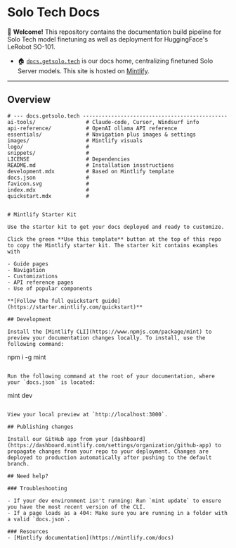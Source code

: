 # Solo Tech Docs

🦜 **Welcome!** This repository contains the documentation build pipeline for Solo Tech model finetuning as well as deployment for HuggingFace's LeRobot SO-101.

* 🏠 [`docs.getsolo.tech`](https://docs.getsolo.tech/) is our docs home, centralizing finetuned Solo Server models. This site is hosted on [Mintlify](https://mintlify.com).

---

## Overview

```text
# --- docs.getsolo.tech ----------------------------------------------
ai-tools/                # Claude-code, Cursor, Windsurf info
api-reference/           # OpenAI ollama API reference
essentials/              # Navigation plus images & settings
images/                  # Mintlify visuals
logo/                    # 
snippets/                # 
LICENSE                  # Dependencies
README.md                # Installation insstructions
development.mdx          # Based on Mintlify template
docs.json                #
favicon.svg              #
index.mdx                #
quickstart.mdx           #


# Mintlify Starter Kit

Use the starter kit to get your docs deployed and ready to customize.

Click the green **Use this template** button at the top of this repo to copy the Mintlify starter kit. The starter kit contains examples with

- Guide pages
- Navigation
- Customizations
- API reference pages
- Use of popular components

**[Follow the full quickstart guide](https://starter.mintlify.com/quickstart)**

## Development

Install the [Mintlify CLI](https://www.npmjs.com/package/mint) to preview your documentation changes locally. To install, use the following command:

```
npm i -g mint
```

Run the following command at the root of your documentation, where your `docs.json` is located:

```
mint dev
```

View your local preview at `http://localhost:3000`.

## Publishing changes

Install our GitHub app from your [dashboard](https://dashboard.mintlify.com/settings/organization/github-app) to propagate changes from your repo to your deployment. Changes are deployed to production automatically after pushing to the default branch.

## Need help?

### Troubleshooting

- If your dev environment isn't running: Run `mint update` to ensure you have the most recent version of the CLI.
- If a page loads as a 404: Make sure you are running in a folder with a valid `docs.json`.

### Resources
- [Mintlify documentation](https://mintlify.com/docs)
